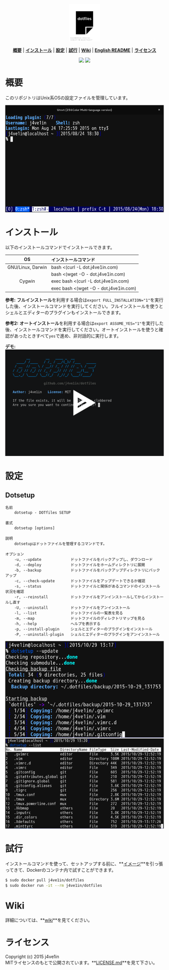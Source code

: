 <p align="center">
<img width=20% src="https://raw.githubusercontent.com/j4ve1in/dotfiles/master/img/dotfiles.png">
</p>

<p align="center">
<b><a href="#概要">概要</a></b>
|
<b><a href="#インストール">インストール</a></b>
|
<b><a href="#設定">設定</a></b>
|
<b><a href="#試行">試行</a></b>
|
<b><a href="#wiki">Wiki</a></b>
|
<b><a href="//github.com/j4ve1in/dotfiles/blob/master/README.md">English README</a></b>
|
<b><a href="#ライセンス">ライセンス</a></b>
</p>

<p align="center">
<a href="//github.com/j4ve1in/dotfiles/blob/master/LICENSE.md"><img src="https://img.shields.io/github/license/mashape/apistatus.svg?style=flat-square"></a>
<a href="//github.com/j4ve1in/dotfiles/wiki#my-environment"><img src="https://img.shields.io/badge/platform-GNU%2FLinux%20|%20Darwin%20|%20Cygwin-lightgrey.svg?style=flat-square"></a>
</p>

# 概要
このリポジトリはUnix系OSの設定ファイルを管理しています。

![Screenshot]

# インストール
以下のインストールコマンドでインストールできます。

| OS                | インストールコマンド                   |
|:-----------------:|:---------------------------------------|
| GNU/Linux, Darwin | bash <(curl -L dot.j4ve1in.com)        |
|                   | bash <(wget -O - dot.j4ve1in.com)      |
| Cygwin            | exec bash <(curl -L dot.j4ve1in.com)   |
|                   | exec bash <(wget -O - dot.j4ve1in.com) |

**参考:** **フルインストール**を利用する場合は`export FULL_INSTALLATION="1"`を実行した後、インストールコマンドを実行してください。フルインストールを使うとシェルとエディターのプラグインもインストールできます。

**参考2:** **オートインストール**を利用する場合は`export ASSUME_YES="1"`を実行した後、インストールコマンドを実行してください。オートインストールを使うと確認があったときすべて`yes`で進め、非対話的に実行します。

**デモ:**
[![](/img/demo.png)][asciinema]

# 設定
## Dotsetup

    名前
        dotsetup - DOTfiles SETUP

    書式
        dotsetup [options]

    説明
        dotsetupはドットファイルを管理するコマンドです。

    オプション
        -u, --update             ドットファイルをバックアップし、ダウンロード
        -d, --deploy             ドットファイルをホームディレクトリに展開
        -b, --backup             ドットファイルをバックアップディレクトリにバックアップ
        -c, --check-update       ドットファイルをアップデートできるか確認
        -s, --status             ドットファイルと関係があるコマンドのインストール状況を確認
        -r, --reinstall          ドットファイルをアンインストールしてからインストールし直す
        -U, --uninstall          ドットファイルをアンインストール
        -l, --list               ドットファイルの一覧表を見る
        -m, --map                ドットファイルのディレクトリマップを見る
        -h, --help               ヘルプを表示する
        -p, --install-plugin     シェルとエディターのプラグインをインストール
        -P, --uninstall-plugin   シェルとエディターのプラグインをアンインストール

![dotsetup1]
![dotsetup2]

# 試行
インストールコマンドを使って、セットアップする前に、**[イメージ]**を引っ張ってきて、Dockerのコンテナ内で試すことができます。

```bash
$ sudo docker pull j4ve1in/dotfiles
$ sudo docker run -it --rm j4ve1in/dotfiles
```

# Wiki
詳細については、**[wiki]**を見てください。

# ライセンス
Copyright (c) 2015 j4ve1in  
MITライセンスのもとで公開されています。**[LICENSE.md]**を見て下さい。

[Screenshot]: /img/screenshot.png
[asciinema]: //asciinema.org/a/3pumub4jgh5rl6hfkj06nnbd5
[dotsetup1]: /img/dotsetup1.png
[dotsetup2]: /img/dotsetup2.png
[イメージ]: //hub.docker.com/r/j4ve1in/dotfiles
[wiki]: //github.com/j4ve1in/dotfiles/wiki
[LICENSE.md]: //github.com/j4ve1in/dotfiles/blob/master/LICENSE.md
